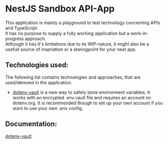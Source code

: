 # NestJS Sandbox API-App
This application is mainly a playground to test technology concerning APIs and TypeScript.  
It has no purpose to supply a fully working application but a work-in-progress approach.  
Although it has it's limitations due to its WIP-nature, it might also be a usefull source of inspriation or a staringpoint for your next app.

## Technologies used:
The following list contains technologies and approaches, that are used/demoed in the application.
- [dotenv-vault](https://www.dotenv.org) is a new way to safely store environment variables. It works with an encrypted .env.vault file and requires an account on dotenv.org. It is recommended though to set up your own account if you want to use your own .env config.


## Documentation:
[dotenv-vault](./documentation/dotenv-vault.md)